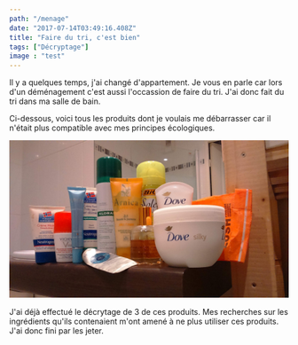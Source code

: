 ```yaml
---
path: "/menage"
date: "2017-07-14T03:49:16.408Z"
title: "Faire du tri, c'est bien"
tags: ["Décryptage"]
image : "test"
---
```


Il y a quelques temps, j'ai changé d'appartement. Je vous en parle car lors d'un déménagement c'est aussi l'occassion de faire du tri. J'ai donc fait du tri dans ma salle de bain. 

Ci-dessous, voici tous les produits dont je voulais me débarrasser car il n'était plus compatible avec mes principes écologiques.

![Menage](./images/produit_menage.jpg)

J'ai déjà effectué le décrytage de 3 de ces produits. Mes recherches sur les ingrédients qu'ils contenaient m'ont amené à ne plus utiliser ces produits. J'ai donc fini par les jeter.



